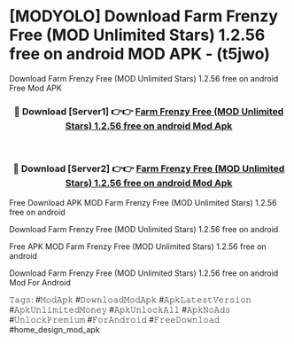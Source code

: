 # [MODYOLO] Download Farm Frenzy Free (MOD Unlimited Stars) 1.2.56 free on android MOD APK - (t5jwo)
Download Farm Frenzy Free (MOD Unlimited Stars) 1.2.56 free on android Free Mod APK

<div align="center">
<h3>🔴 Download [Server1] 👉👉 <a href="https://apk-comot.site?title=Farm_Frenzy_Free_(MOD_Unlimited_Stars)_1.2.56_free_on_android">Farm Frenzy Free (MOD Unlimited Stars) 1.2.56 free on android Mod Apk</a></h3><br>

<h3>🔴 Download [Server2] 👉👉 <a href="https://apk-comot.site?title=Farm_Frenzy_Free_(MOD_Unlimited_Stars)_1.2.56_free_on_android">Farm Frenzy Free (MOD Unlimited Stars) 1.2.56 free on android Mod Apk</a></h3>
</div>


Free Download APK MOD Farm Frenzy Free (MOD Unlimited Stars) 1.2.56 free on android

Download Farm Frenzy Free (MOD Unlimited Stars) 1.2.56 free on android 

Free APK MOD Farm Frenzy Free (MOD Unlimited Stars) 1.2.56 free on android 

Download Farm Frenzy Free (MOD Unlimited Stars) 1.2.56 free on android Mod For Android

𝚃𝚊𝚐𝚜: #𝙼𝚘𝚍𝙰𝚙𝚔 #𝙳𝚘𝚠𝚗𝚕𝚘𝚊𝚍𝙼𝚘𝚍𝙰𝚙𝚔 #𝙰𝚙𝚔𝙻𝚊𝚝𝚎𝚜𝚝𝚅𝚎𝚛𝚜𝚒𝚘𝚗 #𝙰𝚙𝚔𝚄𝚗𝚕𝚒𝚖𝚒𝚝𝚎𝚍𝙼𝚘𝚗𝚎𝚢 #𝙰𝚙𝚔𝚄𝚗𝚕𝚘𝚌𝚔𝙰𝚕𝚕 #𝙰𝚙𝚔𝙽𝚘𝙰𝚍𝚜 #𝚄𝚗𝚕𝚘𝚌𝚔𝙿𝚛𝚎𝚖𝚒𝚞𝚖 #𝙵𝚘𝚛𝙰𝚗𝚍𝚛𝚘𝚒𝚍 #𝙵𝚛𝚎𝚎𝙳𝚘𝚠𝚗𝚕𝚘𝚊𝚍 #home_design_mod_apk